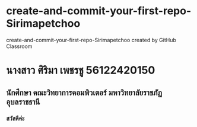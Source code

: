 # create-and-commit-your-first-repo-Sirimapetchoo
create-and-commit-your-first-repo-Sirimapetchoo created by GitHub Classroom
# นางสาว  ศิริมา  เพชรชู 56122420150
## นักศึกษา คณะวิทยาการคอมพิวเตอร์ มหาวิทยาลัยราชภัฏอุบลราชธานี 
### สวัสดีค่ะ


